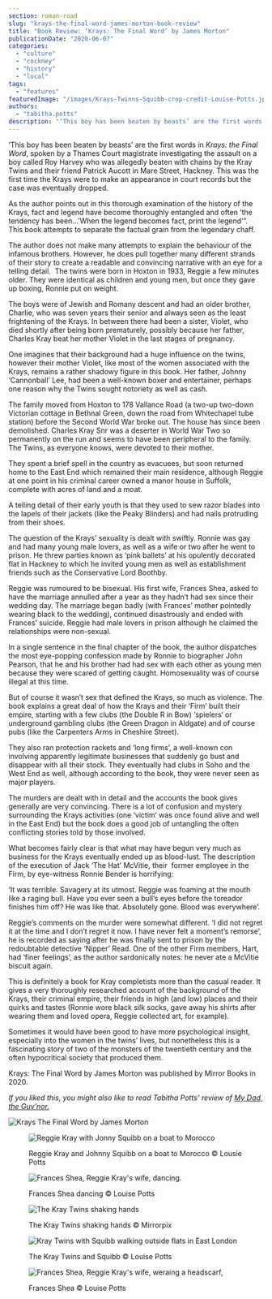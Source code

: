```yaml
---
section: roman-road
slug: "krays-the-final-word-james-morton-book-review"
title: "Book Review: ‘Krays: The Final Word’ by James Morton"
publicationDate: "2020-06-07"
categories: 
  - "culture"
  - "cockney"
  - "history"
  - "local"
tags: 
  - "features"
featuredImage: "/images/Krays-Twinns-Squibb-crop-credit-Louise-Potts.jpg"
authors: 
  - "tabitha.potts"
description: "‘This boy has been beaten by beasts’ are the first words in Krays: the Final Word, spoken by a Thames Court magistrate investigating the assault on a boy called Roy Harvey who was allegedly beaten with chains by the Kray Twins and their friend Patrick Aucott in Mare Street, Hackney."
---
```


‘This boy has been beaten by beasts’ are the first words in _Krays: the Final Word_, spoken by a Thames Court magistrate investigating the assault on a boy called Roy Harvey who was allegedly beaten with chains by the Kray Twins and their friend Patrick Aucott in Mare Street, Hackney. This was the first time the Krays were to make an appearance in court records but the case was eventually dropped. 

As the author points out in this thorough examination of the history of the Krays, fact and legend have become thoroughly entangled and often ‘the tendency has been…’When the legend becomes fact, print the legend’”. This book attempts to separate the factual grain from the legendary chaff. 

The author does not make many attempts to explain the behaviour of the infamous brothers. However, he does pull together many different strands of their story to create a readable and convincing narrative with an eye for a telling detail.  The twins were born in Hoxton in 1933, Reggie a few minutes older. They were identical as children and young men, but once they gave up boxing, Ronnie put on weight. 

The boys were of Jewish and Romany descent and had an older brother, Charlie, who was seven years their senior and always seen as the least frightening of the Krays. In between there had been a sister, Violet, who died shortly after being born prematurely, possibly because her father, Charles Kray beat her mother Violet in the last stages of pregnancy. 

One imagines that their background had a huge influence on the twins, however their mother Violet, like most of the women associated with the Krays, remains a rather shadowy figure in this book. Her father, Johnny ‘Cannonball’ Lee, had been a well-known boxer and entertainer, perhaps one reason why the Twins sought notoriety as well as cash. 

The family moved from Hoxton to 178 Vallance Road (a two-up two-down Victorian cottage in Bethnal Green, down the road from Whitechapel tube station) before the Second World War broke out. The house has since been demolished. Charles Kray Snr was a deserter in World War Two so permanently on the run and seems to have been peripheral to the family. The Twins, as everyone knows, were devoted to their mother. 

They spent a brief spell in the country as evacuees, but soon returned home to the East End which remained their main residence, although Reggie at one point in his criminal career owned a manor house in Suffolk, complete with acres of land and a moat. 

A telling detail of their early youth is that they used to sew razor blades into the lapels of their jackets (like the Peaky Blinders) and had nails protruding from their shoes. 

The question of the Krays’ sexuality is dealt with swiftly. Ronnie was gay and had many young male lovers, as well as a wife or two after he went to prison. He threw parties known as ‘pink ballets’ at his opulently decorated flat in Hackney to which he invited young men as well as establishment friends such as the Conservative Lord Boothby. 

Reggie was rumoured to be bisexual. His first wife, Frances Shea, asked to have the marriage annulled after a year as they hadn’t had sex since their wedding day. The marriage began badly (with Frances’ mother pointedly wearing black to the wedding), continued disastrously and ended with Frances’ suicide. Reggie had male lovers in prison although he claimed the relationships were non-sexual. 

In a single sentence in the final chapter of the book, the author dispatches the most eye-popping confession made by Ronnie to biographer John Pearson, that he and his brother had had sex with each other as young men because they were scared of getting caught. Homosexuality was of course illegal at this time.  

But of course it wasn’t sex that defined the Krays, so much as violence. The book explains a great deal of how the Krays and their ‘Firm’ built their empire, starting with a few clubs (the Double R in Bow) ‘spielers‘ or underground gambling clubs (the Green Dragon in Aldgate) and of course pubs (like the Carpenters Arms in Cheshire Street). 

They also ran protection rackets and ‘long firms’, a well-known con involving apparently legitimate businesses that suddenly go bust and disappear with all their stock. They eventually had clubs in Soho and the West End as well, although according to the book, they were never seen as major players. 

The murders are dealt with in detail and the accounts the book gives generally are very convincing. There is a lot of confusion and mystery surrounding the Krays activities (one ‘victim’ was once found alive and well in the East End) but the book does a good job of untangling the often conflicting stories told by those involved. 

What becomes fairly clear is that what may have begun very much as business for the Krays eventually ended up as blood-lust. The description of the execution of Jack ‘The Hat’ McVitie, their  former employee in the Firm, by eye-witness Ronnie Bender is horrifying:

‘It was terrible. Savagery at its utmost. Reggie was foaming at the mouth like a raging bull. Have you ever seen a bull’s eyes before the toreador finishes him off? He was like that. Absolutely gone. Blood was everywhere’. 

Reggie’s comments on the murder were somewhat different. ‘I did not regret it at the time and I don’t regret it now. I have never felt a moment’s remorse’, he is recorded as saying after he was finally sent to prison by the redoubtable detective ‘Nipper’ Read. One of the other Firm members, Hart, had ‘finer feelings’, as the author sardonically notes: he never ate a McVitie biscuit again. 

This is definitely a book for Kray completists more than the casual reader. It gives a very thoroughly researched account of the background of the Krays, their criminal empire, their friends in high (and low) places and their quirks and tastes (Ronnie wore black silk socks, gave away his shirts after wearing them and loved opera, Reggie collected art, for example). 

Sometimes it would have been good to have more psychological insight, especially into the women in the twins’ lives, but nonetheless this is a fascinating story of two of the monsters of the twentieth century and the often hypocritical society that produced them. 

Krays: The Final Word by James Morton was published by Mirror Books in 2020. 

_If you liked this, you might also like to read Tabitha Potts’ review of [My Dad, the Guv’nor.](https://romanroadlondon.com/my-dad-the-guvnor-by-kelly-mclean-book-review/)_ 

![Krays The Final Word by James Morton](/images/Krays-The-Final-Word-James-Morton-cover.jpg)

<figure>

![Reggie Kray with Jonny Squibb on a boat to Morocco](/images/Reggie-Johnny-Squibb-boat-Morocco-credit-Louise-Potts-1024x683.jpg)

<figcaption>

Reggie Kray and Johnny Squibb on a boat to Morocco © Lousie Potts

</figcaption>

</figure>

<figure>

![Frances Shea, Reggie Kray's wife, dancing.](/images/Reggie-Kray-wife-Frances-Shea-dancing-credit-Louise-Potts-1024x683.jpg)

<figcaption>

Frances Shea dancing © Louise Potts

</figcaption>

</figure>

<figure>

![The Kray Twins shaking hands](/images/Krays-Twins-shaking-hands-photo-credit-Mirrorpix.jpg)

<figcaption>

The Kray Twins shaking hands © Mirrorpix

</figcaption>

</figure>

<figure>

![Kray Twins with Squibb walking outside flats in East London](/images/Krays-Twinns-Squibb-credit-Louise-Potts.jpg)

<figcaption>

The Kray Twins and Squibb © Louise Potts

</figcaption>

</figure>

<figure>

![Frances Shea, Reggie Kray's wife, weraing a headscarf,](/images/Frances-Shea-wife-Reggie-Kray-credit-Louise-Potts.jpg)

<figcaption>

Frances Shea © Louise Potts

</figcaption>

</figure>
